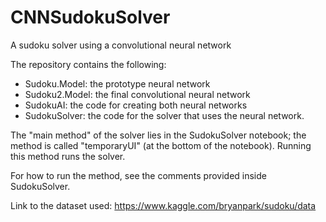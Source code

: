 # CNNSudokuSolver
 A sudoku solver using a convolutional neural network
 
 The repository contains the following:
 
 - Sudoku.Model: the prototype neural network
 - Sudoku2.Model: the final convolutional neural network
 - SudokuAI: the code for creating both neural networks
 - SudokuSolver: the code for the solver that uses the neural network.
 
 The "main method" of the solver lies in the SudokuSolver notebook; the method is called "temporaryUI" (at the bottom of
  the notebook). Running this method runs the solver.
 
 For how to run the method, see the comments provided inside SudokuSolver.

Link to the dataset used: https://www.kaggle.com/bryanpark/sudoku/data